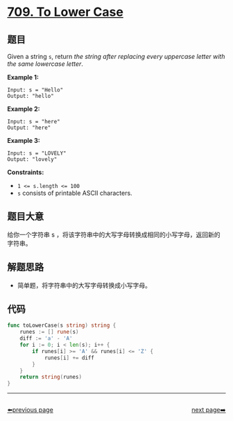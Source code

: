 # [709. To Lower Case](https://leetcode.com/problems/to-lower-case/)


## 题目

Given a string `s`, return *the string after replacing every uppercase letter with the same lowercase letter*.

**Example 1:**

```
Input: s = "Hello"
Output: "hello"
```

**Example 2:**

```
Input: s = "here"
Output: "here"
```

**Example 3:**

```
Input: s = "LOVELY"
Output: "lovely"
```

**Constraints:**

- `1 <= s.length <= 100`
- `s` consists of printable ASCII characters.

## 题目大意

给你一个字符串 s ，将该字符串中的大写字母转换成相同的小写字母，返回新的字符串。

## 解题思路

- 简单题，将字符串中的大写字母转换成小写字母。

## 代码

```go
func toLowerCase(s string) string {
    runes := [] rune(s)
    diff := 'a' - 'A'
    for i := 0; i < len(s); i++ {
        if runes[i] >= 'A' && runes[i] <= 'Z' {
            runes[i] += diff
        }
    }
    return string(runes)
}
```



----------------------------------------------
<div style="display: flex;justify-content: space-between;align-items: center;">
<p><a href="https://books.halfrost.com/leetcode/ChapterFour/0700~0799/0707.Design-Linked-List/">⬅️previous page</a></p>
<p><a href="https://books.halfrost.com/leetcode/ChapterFour/0700~0799/0710.Random-Pick-with-Blacklist/">next page➡️</a></p>
</div>
